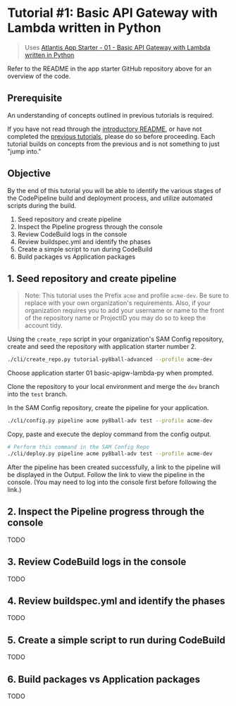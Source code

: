 # Tutorial #1: Basic API Gateway with Lambda written in Python

> Uses [Atlantis App Starter - 01 - Basic API Gateway with Lambda written in Python](https://github.com/63Klabs/atlantis-starter-01-basic-apigw-lambda-py)

Refer to the README in the app starter GitHub repository above for an overview of the code.

## Prerequisite

An understanding of concepts outlined in previous tutorials is required.

If you have not read through the [introductory README](../../README.md), or have not completed the [previous tutorials](../../README.md#tutorials), please do so before proceeding. Each tutorial builds on concepts from the previous and is not something to just "jump into."

## Objective

By the end of this tutorial you will be able to identify the various stages of the CodePipeline build and deployment process, and utilize automated scripts during the build.

1. Seed repository and create pipeline
2. Inspect the Pipeline progress through the console
3. Review CodeBuild logs in the console
4. Review buildspec.yml and identify the phases
5. Create a simple script to run during CodeBuild
6. Build packages vs Application packages

## 1. Seed repository and create pipeline

> Note: This tutorial uses the Prefix `acme` and profile `acme-dev`. Be sure to replace with your own organization's requirements. Also, if your organization requires you to add your username or name to the front of the repository name or ProjectID you may do so to keep the account tidy.

Using the `create_repo` script in your organization's SAM Config repository, create and seed the repository with application starter number 2.

```bash
./cli/create_repo.py tutorial-py8ball-advanced --profile acme-dev
```

Choose application starter 01 basic-apigw-lambda-py when prompted.

Clone the repository to your local environment and merge the `dev` branch into the `test` branch.

In the SAM Config repository, create the pipeline for your application.

```bash
./cli/config.py pipeline acme py8ball-adv test --profile acme-dev
```

Copy, paste and execute the deploy command from the config output.

```bash
# Perform this command in the SAM Config Repo
./cli/deploy.py pipeline acme py8ball-adv test --profile acme-dev
```

After the pipeline has been created successfully, a link to the pipeline will be displayed in the Output. Follow the link to view the pipeline in the console. (You may need to log into the console first before following the link.)

## 2. Inspect the Pipeline progress through the console

TODO

## 3. Review CodeBuild logs in the console

TODO

## 4. Review buildspec.yml and identify the phases

TODO

## 5. Create a simple script to run during CodeBuild

TODO

## 6. Build packages vs Application packages

TODO
